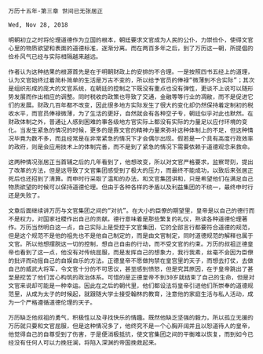 `万历十五年·第三章 世间已无张居正`

`Wed, Nov 28, 2018`

`明朝初立之时将伦理道德作为立国的根本，朝廷要求文官成为人民的公仆，力崇俭仆，使得文官心里的物质欲望和表面的道德标准，逐渐分离。而在两百多年之后，到了万历这一朝，所提倡的俭朴风气已经与实际相隔越来越远。`

`作者认为这种结果的根源首先是在于明朝财政上的安排的不合理。一是按照四书五经上的道理，认为文官始终过着简朴简单的生活是万古不变的，所以给予官员的俸禄“微薄到不合实际”；其次是组织形成的庞大的文官系统，在朝廷的控制之下既没有重点也没有弹性，更谈不上说可以随形势发展而作出相应的调整。同时税收的政策也导致了交通，金融等等行业的凋敝，而不是促进它们的发展。财政几百年都不改变，因此很多地方实际发生了很大的变化却仍然保持着定制初的税收水平，而官员俸禄微薄，为了生活的更好，自然就会有各种空子专，朝廷似乎对此也默然。在财政体制之外，普通让人感到困难的事各级地方官实际上都没有实际的力量足以应付环境的变化。当发生紧急的情况的时候，更多的是靠文官的精神力量来弥补这种体制上的不足，但这种情况毕竟为数不多，而且经常是在非常紧急的情况下才会偶尔出现。假若是一个具有高度行政效率的政府，则是会应用技术上的体制完善，而不是到了紧急的情况下需要依赖于道德观念来救命。`

`这两种情况张居正当首辅之后的几年看到了，他想改变，所以对文官严格要求，监察苛刻，提出了改革的方法，但是这导致了文官集团感受到了极大的压力，而最终不能成功，以致后来张居正死后也还招到了清算。而申时行采取了温和的办法，和文官集团讲和，只是希望他们在满足自己物质欲望的时候可以保持道德伦理。但由于各种各样的矛盾以及利益集团的不统一，最终申时行还是失败了。`

`文章后面继续讲万历与文官集团之间的“对抗”。在大小的臣僚的期望里，皇帝是以自己的德行而不是权力，对国家社稷作出自己的贡献。德行意味着是那些繁复的礼仪，熟读各种道德伦理著作。万历当然明白这一点，自己实际上是受控于文官集团，它的全部言行都要符合道德的规范，但是这个规范不是他的祖先也不是他自己制定的，而是由文官制定，同时道德规范的解释也属于文官。所以他想摆脱这一切的控制，想自己自由的行动，而不受文官的约束。万历的叔祖正德皇帝也看到了这一点，他没有对传统屈服，而是发挥自己的想象力，我行我素，丝毫不会因为臣僚的批评而动摇自己的自娱自乐的方法。正德皇帝不愿做拘禁在皇宫里的天子，而想去打仗，去做自己的威武大将军，令文官十分的不可思议，甚至感到愤怒，但是究其原因，在于皇帝跳出了甚至是挖苦了他们苦心构筑的政治体系。可惜的是正德皇帝不到30岁就结束了自己的生命，但是对文官来说却可能是一种幸运。因此在之后的朝代里，他们都设法将皇帝引进他们所崇奉的道德规范里，从成为太子的时候起，就跟随大学士接受翰林的教育，注意他的家庭生活与私人活动，成为一个严格遵循道德伦理的天子。`

`万历缺乏他叔祖的勇气，积极性以及寻找快乐的情趣。既然他缺乏坚强的毅力，所以孤立无援的万历就只要和文官屈服，但是这种情况多了，他终究不是一个心胸开阔并且以恕道待人的皇帝，他觉得自己的自尊受到了伤害，于是便消极抵抗，使文官集团之间的平衡难以恢复，而到如今已经没有任何人可以力挽狂澜，将陷入深渊的帝国挽救起来。`
